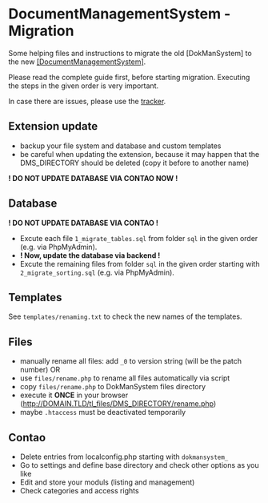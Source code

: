 DocumentManagementSystem - Migration
====================================

Some helping files and instructions to migrate the old [DokManSystem] to the new [[DocumentManagementSystem]](https://github.com/cliffparnitzky/DocumentManagementSystem).

Please read the complete guide first, before starting migration. Executing the steps in the given order is very important.

In case there are issues, please use the [tracker](https://github.com/cliffparnitzky/DocumentManagementSystem-Migration/issues).

Extension update
----------------

- backup your file system and database and custom templates
- be careful when updating the extension, because it may happen that the DMS_DIRECTORY should be deleted (copy it before to another name)

**! DO NOT UPDATE DATABASE VIA CONTAO NOW !**

Database
--------

**! DO NOT UPDATE DATABASE VIA CONTAO !**
- Excute each file `1_migrate_tables.sql` from folder `sql` in the given order (e.g. via PhpMyAdmin).
- **! Now, update the database via backend !**
- Excute the remaining files from folder `sql` in the given order starting with `2_migrate_sorting.sql` (e.g. via PhpMyAdmin).

Templates
---------

See `templates/renaming.txt` to check the new names of the templates.

Files
-----

- manually rename all files: add `_0` to version string (will be the patch number)
OR
- use `files/rename.php` to rename all files automatically via script
 - copy `files/rename.php` to DokManSystem files directory
 - execute it **ONCE** in your browser (http://DOMAIN.TLD/tl_files/DMS_DIRECTORY/rename.php)
 - maybe `.htaccess` must be deactivated temporarily

Contao
------

- Delete entries from localconfig.php starting with `dokmansystem_`
- Go to settings and define base directory and check other options as you like
- Edit and store your moduls (listing and management)
- Check categories and access rights
